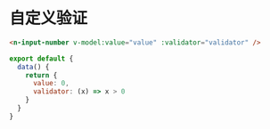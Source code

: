 # 自定义验证

```html
<n-input-number v-model:value="value" :validator="validator" />
```

```js
export default {
  data() {
    return {
      value: 0,
      validator: (x) => x > 0
    }
  }
}
```
